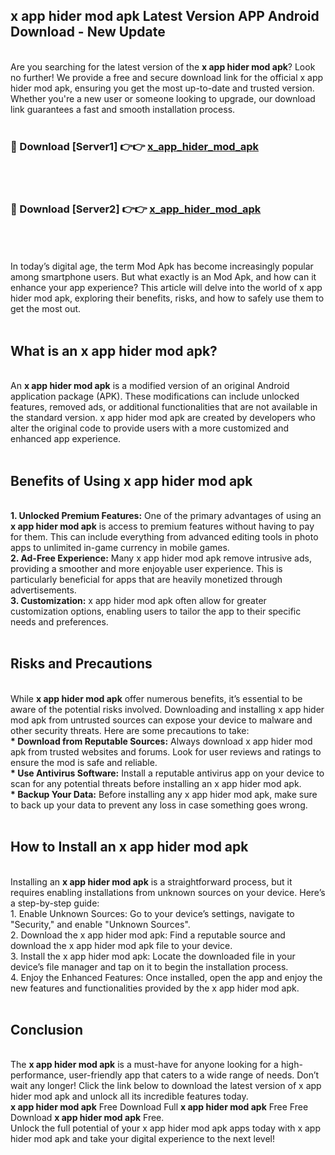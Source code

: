 ## x app hider mod apk Latest Version APP Android Download - New Update
<br>
Are you searching for the latest version of the <strong>x app hider mod apk</strong>? Look no further! We provide a free and secure download link for the official x app hider mod apk, ensuring you get the most up-to-date and trusted version. Whether you're a new user or someone looking to upgrade, our download link guarantees a fast and smooth installation process.
<br>
<br>
<h3>🔴 Download [Server1] 👉👉 <a href="https://modyolo.store/x+app+hider+mod+apk">x_app_hider_mod_apk</a></h3><br>
<br>
<h3>🔴 Download [Server2] 👉👉 <a href="https://modyolo.store/x+app+hider+mod+apk">x_app_hider_mod_apk</a></h3><br>
<br>
<br>
In today’s digital age, the term Mod Apk has become increasingly popular among smartphone users. But what exactly is an Mod Apk, and how can it enhance your app experience? This article will delve into the world of x app hider mod apk, exploring their benefits, risks, and how to safely use them to get the most out.
<br>
<br>
<h2>What is an x app hider mod apk?</h2>
<br>
An <strong>x app hider mod apk</strong> is a modified version of an original Android application package (APK). These modifications can include unlocked features, removed ads, or additional functionalities that are not available in the standard version. x app hider mod apk are created by developers who alter the original code to provide users with a more customized and enhanced app experience.
<br>
<br>
<h2>Benefits of Using x app hider mod apk</h2>
<br>
<strong> 1. Unlocked Premium Features:</strong> One of the primary advantages of using an <strong>x app hider mod apk</strong> is access to premium features without having to pay for them. This can include everything from advanced editing tools in photo apps to unlimited in-game currency in mobile games.
<br>
<strong> 2. Ad-Free Experience:</strong> Many x app hider mod apk remove intrusive ads, providing a smoother and more enjoyable user experience. This is particularly beneficial for apps that are heavily monetized through advertisements.
<br>
<strong> 3. Customization:</strong> x app hider mod apk often allow for greater customization options, enabling users to tailor the app to their specific needs and preferences.
<br>
<br>
<h2>Risks and Precautions</h2>
<br>
While <strong>x app hider mod apk</strong> offer numerous benefits, it’s essential to be aware of the potential risks involved. Downloading and installing x app hider mod apk from untrusted sources can expose your device to malware and other security threats. Here are some precautions to take:
<br>
<strong> * Download from Reputable Sources:</strong> Always download x app hider mod apk from trusted websites and forums. Look for user reviews and ratings to ensure the mod is safe and reliable.
<br>
<strong> * Use Antivirus Software:</strong> Install a reputable antivirus app on your device to scan for any potential threats before installing an x app hider mod apk.
<br>
<strong> * Backup Your Data:</strong> Before installing any x app hider mod apk, make sure to back up your data to prevent any loss in case something goes wrong.
<br>
<br>
<h2>How to Install an x app hider mod apk</h2>
<br>
Installing an <strong>x app hider mod apk</strong> is a straightforward process, but it requires enabling installations from unknown sources on your device. Here’s a step-by-step guide:
<br>
 1. Enable Unknown Sources: Go to your device’s settings, navigate to "Security," and enable "Unknown Sources".
<br>
 2. Download the x app hider mod apk: Find a reputable source and download the x app hider mod apk file to your device.
<br>
 3. Install the x app hider mod apk: Locate the downloaded file in your device’s file manager and tap on it to begin the installation process.
<br>
 4. Enjoy the Enhanced Features: Once installed, open the app and enjoy the new features and functionalities provided by the x app hider mod apk.
<br>
<br>
<h2><strong>Conclusion</strong></h2>
<br>
The <strong>x app hider mod apk</strong> is a must-have for anyone looking for a high-performance, user-friendly app that caters to a wide range of needs. Don’t wait any longer! Click the link below to download the latest version of x app hider mod apk and unlock all its incredible features today.
<br>
<strong>x app hider mod apk</strong> Free Download Full <strong>x app hider mod apk</strong> Free Free Download <strong>x app hider mod apk</strong> Free.
<br>
Unlock the full potential of your x app hider mod apk apps today with x app hider mod apk and take your digital experience to the next level!